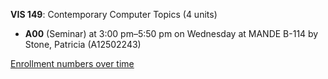 **VIS 149**: Contemporary Computer Topics (4 units)

- **A00** (Seminar) at 3:00 pm–5:50 pm on Wednesday at MANDE B-114 by Stone, Patricia (A12502243)

[Enrollment numbers over time](./VIS149.tsv)
